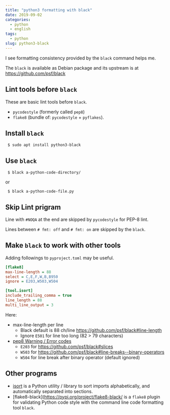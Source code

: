 ```yaml
---
title: "python3 formatting with black"
date: 2019-09-02
categories:
  - python
  - english
tags:
  - python
slug: python3-black
---
```


I see formatting consistency provided by the `black` command helps me.

The `black` is available as Debian package and its upstream is at
https://github.com/psf/black


## Lint tools before `black`

These are basic lint tools before `black`.

* `pycodestyle` (formerly called `pep8`)
* `flake8` (bundle of: `pycodestyle` + `pyflakes`).

## Install `black`


```
 $ sudo apt install python3-black
```

## Use `black`

```
 $ black a-python-code-directory/
```

or

```
 $ black a-python-code-file.py
```
## Skip Lint prigram

Line with `#NOQA` at the end are skipped by `pycodestyle` for PEP-8 lint.

Lines between `# fmt: off` and `# fmt: on` are skipped by the `black`.


## Make `black` to work with other tools

Adding followings to `pyproject.toml` may be useful.


```ini
[flake8]
max-line-length = 88
select = C,E,F,W,B,B950
ignore = E203,W503,W504

[tool.isort]
include_trailing_comma = true
line_length = 88
multi_line_output = 3
```

Here:

* max-line-length per line
  * Black default is 88 ch/line https://github.com/psf/black#line-length
  * Ignore `E501` for line too long (82 > 79 characters)
* [pep8 Warning / Error codes](https://pep8.readthedocs.io/en/latest/intro.html#error-codes)
  * `E203` for https://github.com/psf/black#slices
  * `W503` for https://github.com/psf/black#line-breaks--binary-operators
  * `W504` for line break after binary operator (default ignored)

##  Other programs

* [isort](https://github.com/timothycrosley/isort) is a Python utility /
  library to sort imports alphabetically, and automatically separated into
  sections.
* [flake8-black](https://pypi.org/project/flake8-black/ is a `flake8` plugin
  for validating Python code style with the command line code formatting tool
  `black`.


